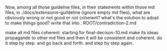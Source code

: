 Now, among all those guideline files, in their statements within those md files, in ./docs/extensions-guildeline (ignore empty md files), what are obviously wrong or not good or not coherent? what's the solution to adopt to make things good? write that into : ROOT/contradiction-2.md



make all md files coherent. starting for final-decison-10.md make its ideas propagande to other md files and then it will be consistent and coherent. do it step by step. and go back and forth. and step by step again.

